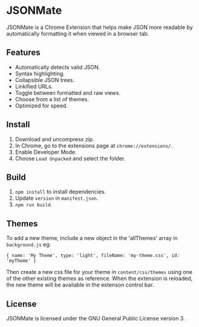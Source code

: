 # JSONMate

JSONMate is a Chrome Extension that helps make JSON more readable by automatically formatting it when viewed in a browser tab.

## Features

- Automatically detects valid JSON.
- Syntax highlighting.
- Collapsible JSON trees.
- Linkified URLs.
- Toggle between formatted and raw views.
- Choose from a list of themes.
- Optimized for speed.

## Install

1. Download and uncompress zip.
2. In Chrome, go to the extensions page at `chrome://extensions/`.
3. Enable Developer Mode.
4. Choose `Load Unpacked` and select the folder.

## Build

1. `npm install` to install dependencies.
2. Update `version` in `manifest.json`.
3. `npm run build`.

## Themes

To add a new theme, include a new object in the 'allThemes' array in `background.js` eg:

```
{ name: 'My Theme', type: 'light', fileName: 'my-theme.css', id: 'myTheme' }
```

Then create a new css file for your theme in `content/css/themes` using one of the other existing themes as reference. When the extension is reloaded, the new theme will be available in the extenson control bar.

## License

JSONMate is licensed under the GNU General Public License version 3.
